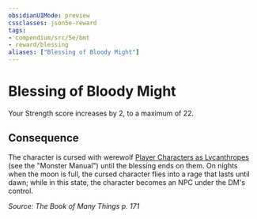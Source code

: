 ```yaml
---
obsidianUIMode: preview
cssclasses: json5e-reward
tags:
- compendium/src/5e/bmt
- reward/blessing
aliases: ["Blessing of Bloody Might"]
---
```

# Blessing of Bloody Might

Your Strength score increases by 2, to a maximum of 22.

## Consequence

The character is cursed with werewolf [Player Characters as Lycanthropes](5E2014官方资源/规则/variant-rules/player-characters-as-lycanthropes.md) (see the "Monster Manual") until the blessing ends on them. On nights when the moon is full, the cursed character flies into a rage that lasts until dawn; while in this state, the character becomes an NPC under the DM's control.

*Source: The Book of Many Things p. 171*
